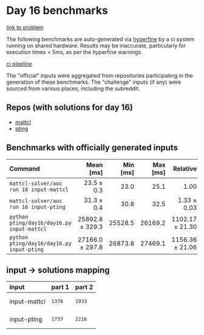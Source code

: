 # Day 16 benchmarks

[link to problem](http://adventofcode.com/2022/day/16)

The following benchmarks are auto-generated via [hyperfine](https://github.com/sharkdp/hyperfine) by a ci system running on shared hardware. Results may be inaccurate, particularly for execution times < 5ms, as per the hyperfine warnings.

[ci pipeline](http://ci.papercode.net:8080/teams/aoc2022/pipelines/aoc-compare-2022)

The "official" inputs were aggregated from repositories participating in the generation of these benchmarks. The "challenge" inputs (if any) were sourced from various places, including the subreddit.

## Repos (with solutions for day 16)


- [mattcl](https://github.com/mattcl/aoc2022)
- [pting](https://github.com/pting/aoc2022)

## Benchmarks with officially generated inputs
| Command | Mean [ms] | Min [ms] | Max [ms] | Relative |
|:---|---:|---:|---:|---:|
| `mattcl-solver/aoc run 16 input-mattcl` | 23.5 ± 0.3 | 23.0 | 25.1 | 1.00 |
| `mattcl-solver/aoc run 16 input-pting` | 31.3 ± 0.4 | 30.8 | 32.5 | 1.33 ± 0.03 |
| `python pting/day16/day16.py input-mattcl` | 25892.8 ± 329.3 | 25528.5 | 26169.2 | 1102.17 ± 21.30 |
| `python pting/day16/day16.py input-pting` | 27166.0 ± 297.8 | 26873.8 | 27469.1 | 1156.36 ± 21.06 |

## input -> solutions mapping
|input|part 1|part 2|
|:---|:---|:---|
|input-mattcl|<pre>1376</pre>|<pre>1933</pre>|
|input-pting|<pre>1737</pre>|<pre>2216</pre>|
